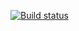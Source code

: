 [![Build status](https://ci.appveyor.com/api/projects/status/2b70mwunky0la4i8?svg=true)](https://ci.appveyor.com/project/YuliyaLevina13/bdd)
